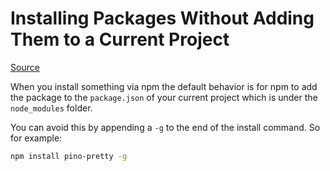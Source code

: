 # Installing Packages Without Adding Them to a Current Project

[Source](https://docs.npmjs.com/cli/v6/commands/npm-install)

When you install something via npm the default behavior is for npm to add the package to the `package.json` of your current project which is under the `node_modules` folder. 

You can avoid this by appending a `-g` to the end of the install command. So for example:

```bash
npm install pino-pretty -g
```